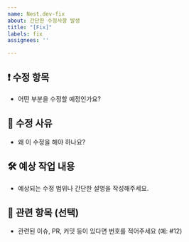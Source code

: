 ```yaml
---
name: Nest.dev-fix
about: 간단한 수정사항 발생
title: "[Fix]"
labels: fix
assignees: ''

---
```


## ❗ 수정 항목
- 어떤 부분을 수정할 예정인가요?

## 📌 수정 사유
- 왜 이 수정을 해야 하나요?

## 🛠 예상 작업 내용
- 예상되는 수정 범위나 간단한 설명을 작성해주세요.

## 🔗 관련 항목 (선택)
- 관련된 이슈, PR, 커밋 등이 있다면 번호를 적어주세요 (예: #12)
